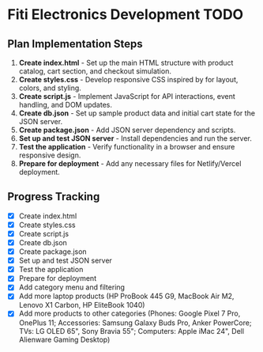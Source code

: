  # Fiti Electronics Development TODO

## Plan Implementation Steps

1. **Create index.html** - Set up the main HTML structure with product catalog, cart section, and checkout simulation.
2. **Create styles.css** - Develop responsive CSS inspired by for layout, colors, and styling.
3. **Create script.js** - Implement JavaScript for API interactions, event handling, and DOM updates.
4. **Create db.json** - Set up sample product data and initial cart state for the JSON server.
5. **Create package.json** - Add JSON server dependency and scripts.
6. **Set up and test JSON server** - Install dependencies and run the server.
7. **Test the application** - Verify functionality in a browser and ensure responsive design.
8. **Prepare for deployment** - Add any necessary files for Netlify/Vercel deployment.

## Progress Tracking

- [x] Create index.html
- [x] Create styles.css
- [x] Create script.js
- [x] Create db.json
- [x] Create package.json
- [x] Set up and test JSON server
- [x] Test the application
- [x] Prepare for deployment
- [x] Add category menu and filtering
- [x] Add more laptop products (HP ProBook 445 G9, MacBook Air M2, Lenovo X1 Carbon, HP EliteBook 1040)
- [x] Add more products to other categories (Phones: Google Pixel 7 Pro, OnePlus 11; Accessories: Samsung Galaxy Buds Pro, Anker PowerCore; TVs: LG OLED 65", Sony Bravia 55"; Computers: Apple iMac 24", Dell Alienware Gaming Desktop)
